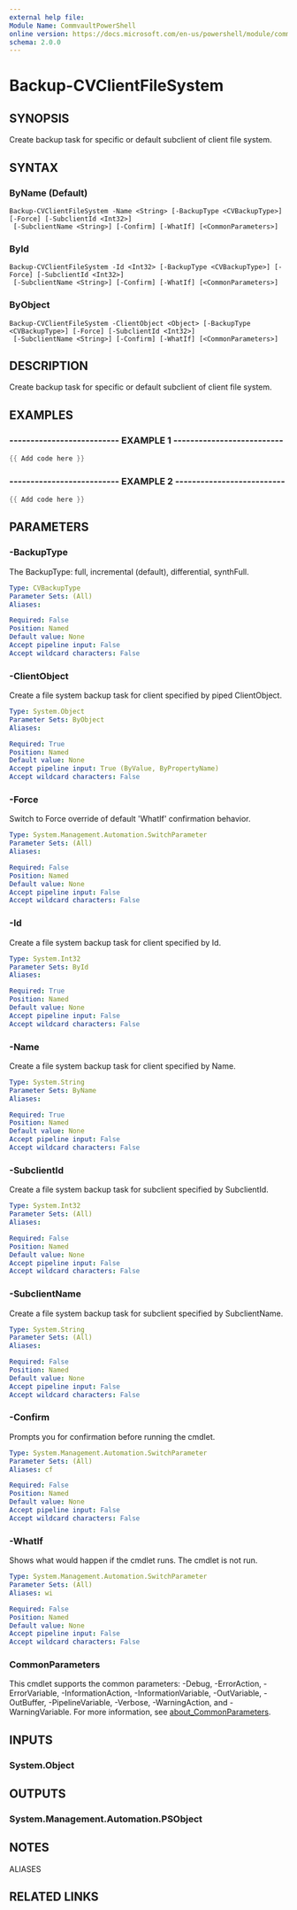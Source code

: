 ```yaml
---
external help file:
Module Name: CommvaultPowerShell
online version: https://docs.microsoft.com/en-us/powershell/module/commvaultpowershell/backup-cvclientfilesystem
schema: 2.0.0
---
```


# Backup-CVClientFileSystem

## SYNOPSIS
Create backup task for specific or default subclient of client file system.

## SYNTAX

### ByName (Default)
```
Backup-CVClientFileSystem -Name <String> [-BackupType <CVBackupType>] [-Force] [-SubclientId <Int32>]
 [-SubclientName <String>] [-Confirm] [-WhatIf] [<CommonParameters>]
```

### ById
```
Backup-CVClientFileSystem -Id <Int32> [-BackupType <CVBackupType>] [-Force] [-SubclientId <Int32>]
 [-SubclientName <String>] [-Confirm] [-WhatIf] [<CommonParameters>]
```

### ByObject
```
Backup-CVClientFileSystem -ClientObject <Object> [-BackupType <CVBackupType>] [-Force] [-SubclientId <Int32>]
 [-SubclientName <String>] [-Confirm] [-WhatIf] [<CommonParameters>]
```

## DESCRIPTION
Create backup task for specific or default subclient of client file system.

## EXAMPLES

### -------------------------- EXAMPLE 1 --------------------------
```powershell
{{ Add code here }}
```



### -------------------------- EXAMPLE 2 --------------------------
```powershell
{{ Add code here }}
```



## PARAMETERS

### -BackupType
The BackupType: full, incremental (default), differential, synthFull.

```yaml
Type: CVBackupType
Parameter Sets: (All)
Aliases:

Required: False
Position: Named
Default value: None
Accept pipeline input: False
Accept wildcard characters: False
```

### -ClientObject
Create a file system backup task for client specified by piped ClientObject.

```yaml
Type: System.Object
Parameter Sets: ByObject
Aliases:

Required: True
Position: Named
Default value: None
Accept pipeline input: True (ByValue, ByPropertyName)
Accept wildcard characters: False
```

### -Force
Switch to Force override of default 'WhatIf' confirmation behavior.

```yaml
Type: System.Management.Automation.SwitchParameter
Parameter Sets: (All)
Aliases:

Required: False
Position: Named
Default value: None
Accept pipeline input: False
Accept wildcard characters: False
```

### -Id
Create a file system backup task for client specified by Id.

```yaml
Type: System.Int32
Parameter Sets: ById
Aliases:

Required: True
Position: Named
Default value: None
Accept pipeline input: False
Accept wildcard characters: False
```

### -Name
Create a file system backup task for client specified by Name.

```yaml
Type: System.String
Parameter Sets: ByName
Aliases:

Required: True
Position: Named
Default value: None
Accept pipeline input: False
Accept wildcard characters: False
```

### -SubclientId
Create a file system backup task for subclient specified by SubclientId.

```yaml
Type: System.Int32
Parameter Sets: (All)
Aliases:

Required: False
Position: Named
Default value: None
Accept pipeline input: False
Accept wildcard characters: False
```

### -SubclientName
Create a file system backup task for subclient specified by SubclientName.

```yaml
Type: System.String
Parameter Sets: (All)
Aliases:

Required: False
Position: Named
Default value: None
Accept pipeline input: False
Accept wildcard characters: False
```

### -Confirm
Prompts you for confirmation before running the cmdlet.

```yaml
Type: System.Management.Automation.SwitchParameter
Parameter Sets: (All)
Aliases: cf

Required: False
Position: Named
Default value: None
Accept pipeline input: False
Accept wildcard characters: False
```

### -WhatIf
Shows what would happen if the cmdlet runs.
The cmdlet is not run.

```yaml
Type: System.Management.Automation.SwitchParameter
Parameter Sets: (All)
Aliases: wi

Required: False
Position: Named
Default value: None
Accept pipeline input: False
Accept wildcard characters: False
```

### CommonParameters
This cmdlet supports the common parameters: -Debug, -ErrorAction, -ErrorVariable, -InformationAction, -InformationVariable, -OutVariable, -OutBuffer, -PipelineVariable, -Verbose, -WarningAction, and -WarningVariable. For more information, see [about_CommonParameters](http://go.microsoft.com/fwlink/?LinkID=113216).

## INPUTS

### System.Object

## OUTPUTS

### System.Management.Automation.PSObject

## NOTES

ALIASES

## RELATED LINKS

